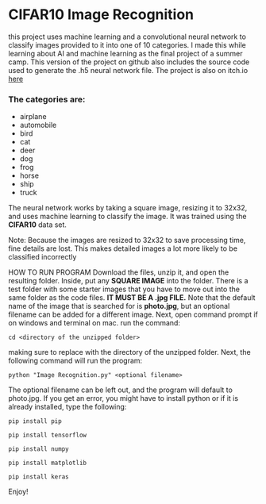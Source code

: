 # **CIFAR10 Image Recognition**
this project uses machine learning and a convolutional neural network to  classify images provided to it into one of 10 categories. I made this while learning about AI and machine learning as the final project of a summer camp. This version of the project on github also includes the source code used to generate the .h5 neural network file. The project is also on itch.io [here](https://spaceshark123.itch.io/cifar10-image-recognition)

### **The categories are:**

- airplane
- automobile
- bird
- cat
- deer
- dog
- frog
- horse
- ship
- truck



The neural network works by taking a square image, resizing it to 32x32, and uses machine learning to classify the image. It was trained using the **CIFAR10** data set.


Note: Because the images are resized to 32x32 to save processing time, fine details are lost. This makes detailed images a lot more likely to be classified incorrectly



HOW TO RUN PROGRAM
Download the files,  unzip it, and open the resulting folder. Inside, put any **SQUARE IMAGE** into the folder. There is a test folder with some starter images that you have to move out into the same folder as the code files. **IT MUST BE A .jpg FILE.** Note that the default name of the image that is searched for is **photo.jpg**, but an optional filename can be added for a different image. Next, open command prompt if on windows and terminal on mac. run the command:

	cd <directory of the unzipped folder>

making sure to replace with the directory of the unzipped folder. Next, the following command will run the program:

	python "Image Recognition.py" <optional filename>
	
The optional filename can be left out, and the program will default to photo.jpg. If you get an error, you might have to install python or if it is already installed, type the following:

	pip install pip
	 
	pip install tensorflow
	 
	pip install numpy
	
	pip install matplotlib
	
	pip install keras



Enjoy!
